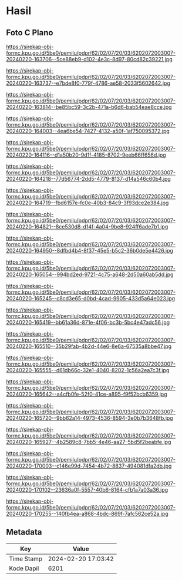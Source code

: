 # Hasil

## Foto C Plano

https://sirekap-obj-formc.kpu.go.id/5be0/pemilu/pdpr/62/02/07/20/03/6202072003007-20240220-163706--5ce88eb9-d102-4e3c-8d97-80cd82c39221.jpg

https://sirekap-obj-formc.kpu.go.id/5be0/pemilu/pdpr/62/02/07/20/03/6202072003007-20240220-163737--e7bde8f0-779f-4786-ae58-2033f5602642.jpg

https://sirekap-obj-formc.kpu.go.id/5be0/pemilu/pdpr/62/02/07/20/03/6202072003007-20240220-163814--be85bc59-3c2b-471a-b6d6-bab54eae8cce.jpg

https://sirekap-obj-formc.kpu.go.id/5be0/pemilu/pdpr/62/02/07/20/03/6202072003007-20240220-164003--4ea6be54-7427-4132-a50f-1af750095372.jpg

https://sirekap-obj-formc.kpu.go.id/5be0/pemilu/pdpr/62/02/07/20/03/6202072003007-20240220-164116--d1a50b20-9d1f-4185-8702-9eeb66ff656d.jpg

https://sirekap-obj-formc.kpu.go.id/5be0/pemilu/pdpr/62/02/07/20/03/6202072003007-20240220-164218--77d56774-2dd5-4779-8137-d14a546c60b4.jpg

https://sirekap-obj-formc.kpu.go.id/5be0/pemilu/pdpr/62/02/07/20/03/6202072003007-20240220-164719--fbd6157e-fc0e-40b3-84c9-3f93dce2e384.jpg

https://sirekap-obj-formc.kpu.go.id/5be0/pemilu/pdpr/62/02/07/20/03/6202072003007-20240220-164821--8ce530d8-d14f-4a04-9be8-924ff6ade7b1.jpg

https://sirekap-obj-formc.kpu.go.id/5be0/pemilu/pdpr/62/02/07/20/03/6202072003007-20240220-164950--8dfbd4b4-8f37-45e5-b5c2-36b0de5e4426.jpg

https://sirekap-obj-formc.kpu.go.id/5be0/pemilu/pdpr/62/02/07/20/03/6202072003007-20240220-165054--994bd2ed-9721-4c75-a648-2d50a60ab5dd.jpg

https://sirekap-obj-formc.kpu.go.id/5be0/pemilu/pdpr/62/02/07/20/03/6202072003007-20240220-165245--c8cd3e65-d0bd-4cad-9905-433d5a64e023.jpg

https://sirekap-obj-formc.kpu.go.id/5be0/pemilu/pdpr/62/02/07/20/03/6202072003007-20240220-165419--bb61a36d-871e-4f06-bc3b-5bc4e47adc56.jpg

https://sirekap-obj-formc.kpu.go.id/5be0/pemilu/pdpr/62/02/07/20/03/6202072003007-20240220-165510--35b29fab-4b2d-44e6-8e6a-67535a8bbe47.jpg

https://sirekap-obj-formc.kpu.go.id/5be0/pemilu/pdpr/62/02/07/20/03/6202072003007-20240220-165555--d61db66c-32e1-4040-8202-1c56a2ea7c3f.jpg

https://sirekap-obj-formc.kpu.go.id/5be0/pemilu/pdpr/62/02/07/20/03/6202072003007-20240220-165642--a4cfb0fe-52f0-41ce-a895-f9f52bcb6359.jpg

https://sirekap-obj-formc.kpu.go.id/5be0/pemilu/pdpr/62/02/07/20/03/6202072003007-20240220-165720--9bb62a14-4973-4536-8594-3e0b7b3648fb.jpg

https://sirekap-obj-formc.kpu.go.id/5be0/pemilu/pdpr/62/02/07/20/03/6202072003007-20240220-165927--4b2589c8-7bb5-4e46-aa27-5bd5f2beabfe.jpg

https://sirekap-obj-formc.kpu.go.id/5be0/pemilu/pdpr/62/02/07/20/03/6202072003007-20240220-170003--c146e99d-7454-4b72-8837-494081dfa2db.jpg

https://sirekap-obj-formc.kpu.go.id/5be0/pemilu/pdpr/62/02/07/20/03/6202072003007-20240220-170102--23636a0f-5557-40b6-8164-cfb1a7a03a36.jpg

https://sirekap-obj-formc.kpu.go.id/5be0/pemilu/pdpr/62/02/07/20/03/6202072003007-20240220-170255--140fb4ea-a868-4bdc-869f-7afc562ce52a.jpg


## Metadata

| Key        | Value               |
| ---------- | ------------------- |
| Time Stamp | 2024-02-20 17:03:42 |
| Kode Dapil | 6201                |



